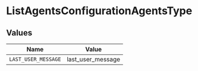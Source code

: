 # ListAgentsConfigurationAgentsType


## Values

| Name                | Value               |
| ------------------- | ------------------- |
| `LAST_USER_MESSAGE` | last_user_message   |